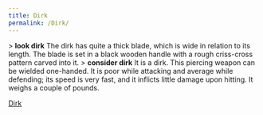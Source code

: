 ```yaml
---
title: Dirk
permalink: /Dirk/
---
```


\> **look dirk**
The dirk has quite a thick blade, which is wide in relation to its
length.
The blade is set in a black wooden handle with a rough criss-cross
pattern carved into it.
\> **consider dirk**
It is a dirk.
This piercing weapon can be wielded one-handed.
It is poor while attacking and average while defending; its speed is
very fast, and it inflicts little damage upon hitting.
It weighs a couple of pounds.

[Dirk](Category:_Piercing_weapons "wikilink")